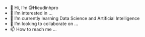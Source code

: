- 👋 Hi, I’m @Hieudinhpro
- 👀 I’m interested in ...
- 🌱 I’m currently learning Data Science and Artificial Intelligence 
- 💞️ I’m looking to collaborate on ...
- 📫 How to reach me ...

<!---
Hieudinhpro/Hieudinhpro is a ✨ special ✨ repository because its `README.md` (this file) appears on your GitHub profile.
You can click the Preview link to take a look at your changes.
--->
